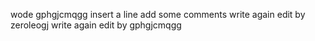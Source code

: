 wode
gphgjcmqgg insert a line
add some comments
write again edit by zeroleogj
write again edit by gphgjcmqgg
